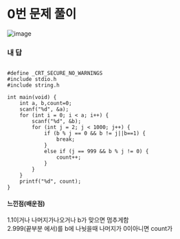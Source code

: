 # 0번 문제 풀이
![image](https://user-images.githubusercontent.com/81015704/119982991-84763280-bffa-11eb-9601-2c3bfc438da4.png)

### 내 답
<pre><code>
#define _CRT_SECURE_NO_WARNINGS
#include stdio.h
#include string.h

int main(void) {
	int a, b,count=0;
	scanf("%d", &a);
	for (int i = 0; i < a; i++) {
		scanf("%d", &b);
		for (int j = 2; j < 1000; j++) {
			if (b % j == 0 && b != j||b==1) {
				break;
			}
			else if (j == 999 && b % j != 0) {
				count++;
			}
		}
	}
	printf("%d", count);
}
</code></pre>


#### 느낀점(배운점)
1.1이거나 나머지가나오거나 b가 맞으면 멈추게함<br>
2.999(끝부분 에서)를 b에 나눳을때 나머지가 0이아니면 count가 
